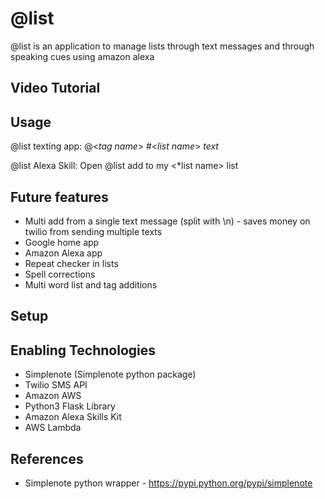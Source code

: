 # @list
@list is an application to manage lists through text messages and through speaking cues using amazon alexa

## Video Tutorial

## Usage

@list texting app:
@<*tag name*> #<*list name*> *text*

@list Alexa Skill:
Open @list
add <text> to my <*list name> list


## Future features

- Multi add from a single text message (split with \\n) - saves money on twilio from sending multiple texts
- Google home app
- Amazon Alexa app
- Repeat checker in lists
- Spell corrections
- Multi word list and tag additions

## Setup

## Enabling Technologies

- Simplenote (Simplenote python package)
- Twilio SMS API
- Amazon AWS
- Python3 Flask Library
- Amazon Alexa Skills Kit
- AWS Lambda

## References

- Simplenote python wrapper - https://pypi.python.org/pypi/simplenote
